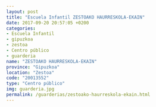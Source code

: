 ```yaml
---
layout: post
title: "Escuela Infantil ZESTOAKO HAURRESKOLA-EKAIN"
date: 2017-09-20 20:57:05 +0200
categories:
- Escuela Infantil
- gipuzkoa
- zestoa
- Centro público
- guarderia
name: "ZESTOAKO HAURRESKOLA-EKAIN"
province: "Gipuzkoa"
location: "Zestoa"
code: "20013552"
type: "Centro público"
img: guarderia.jpg
permalink: /guarderias/zestoako-haurreskola-ekain.html
---
```

